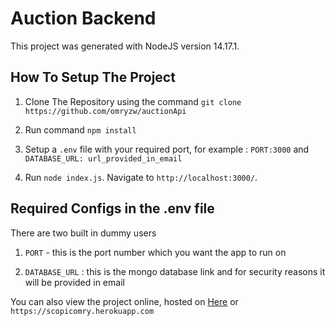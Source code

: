 # Auction Backend

This project was generated with NodeJS version 14.17.1.

## How To Setup The Project

1. Clone The Repository using the command `git clone https://github.com/omryzw/auctionApi`

2. Run command `npm install`

3. Setup a `.env` file with your required port, for example : `PORT:3000` and `DATABASE_URL: url_provided_in_email`

3. Run `node index.js`. Navigate to `http://localhost:3000/`.

## Required Configs in the .env file

There are two built in dummy users

1. `PORT` - this is the port number which you want the app to run on 

2. `DATABASE_URL` : this is the mongo database link and for security reasons it will be provided in email

You can also view the project online, hosted on [Here](https://scopicomry.herokuapp.com) or `https://scopicomry.herokuapp.com`





